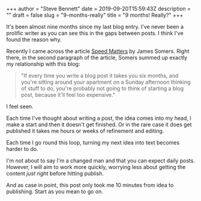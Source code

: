 +++
author = "Steve Bennett"
date = 2019-09-20T15:59:43Z
description = ""
draft = false
slug = "9-months-really"
title = "9 months! Really?"
+++

It's been almost nine months since my last blog entry. I've never been a prolific writer as you can see this in the gaps between posts. I think I've found the reason why.

Recently I came across the article [Speed Matters](http://jsomers.net/blog/speed-matters) by James Somers.  Right there, in the second paragraph of the article, Somers summed up exactly my relationship with this blog:

> "If every time you write a blog post it takes you six months, and you're sitting around your apartment on a Sunday afternoon thinking of stuff to do, you're probably not going to think of starting a blog post, because it'll feel too expensive."

I feel seen. 

Each time I've thought about writing a post, the idea comes into my head, I make a start and then it doesn't get finished. Or in the rare case it does get published it takes me hours or weeks of refinement and editing.

Each time I go round this loop, turning my next idea into text becomes harder to do.

I'm not about to say I'm a changed man and that you can expect daily posts. However, I will aim to work more quickly, worrying less about getting the content *just right* before hitting publish.

And as case in point, this post only took me 10 minutes from idea to publishing. Start as you mean to go on.
